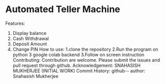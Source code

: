 # Automated Teller Machine 
Features:
1. Display balance 
2. Cash Withdrawal 
3. Deposit Amount 
5. Change PIN
How to use:
1.clone the repository 
2.Run the program on python 3 google colab backend 
3.Follow on screen instruction
Contributing:
Contribution are welcome. Please submit the issues and pull request through github.
Acknowledgement:
SNAHASISH MUKHERJEE (INITIAL WORK)
Commit History:
github-- author: Snahasish Mukherjee 



